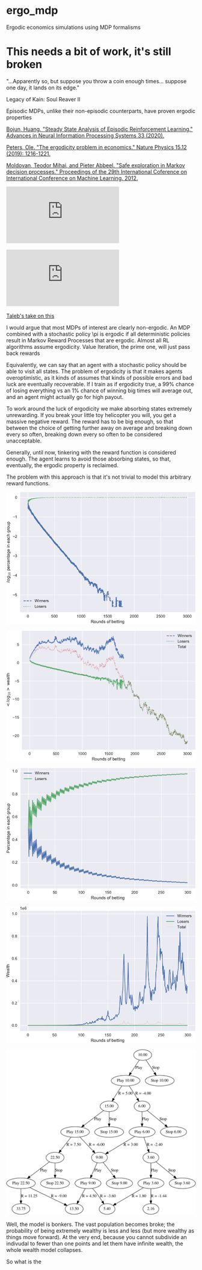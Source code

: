 # ergo_mdp
Ergodic economics simulations using MDP formalisms

# This needs a bit of work, it's still broken

"...Apparently so, but suppose you throw a coin enough times... suppose one day, it lands on its edge."

Legacy of Kain: Soul Reaver II

Episodic MDPs, unlike their non-episodic counterparts, have proven ergodic properties

[Bojun, Huang. "Steady State Analysis of Episodic Reinforcement Learning." Advances in Neural Information Processing Systems 33 (2020).](https://proceedings.neurips.cc//paper/2020/hash/69bfa2aa2b7b139ff581a806abf0a886-Abstract.html)

[Peters, Ole. "The ergodicity problem in economics." Nature Physics 15.12 (2019): 1216-1221.](https://www.nature.com/articles/s41567-019-0732-0)

[Moldovan, Teodor Mihai, and Pieter Abbeel. "Safe exploration in Markov decision processes." Proceedings of the 29th International Coference on International Conference on Machine Learning. 2012.](https://icml.cc/2012/papers/838.pdf)

![\lim_{T \to \inf} \frac{1}{T}\sum_{t = 1}^TR(s_t,a_t) = V_\pi(s_0)](https://latex.codecogs.com/svg.latex?%5Clim_%7BT%20%5Cto%20%5Cinf%7D%20%5Cfrac%7B1%7D%7BT%7D%5Csum_%7Bt%20%3D%201%7D%5ETR%28s_t%2Ca_t%29%20%3D%20V_%5Cpi%28s_0%29)

![{{R(s,s')} = \left\{ {\begin{array}{*{20}{c}} {0.5s,\quad P_{s,s_h'} = \frac{1}{2}} \\ {- 0.4s,\quad P_{s,s_t'} = \frac{1}{2}} \end{array}} \right.](https://latex.codecogs.com/svg.latex?%7BR%28s%2Cs%27%29%7D%20%3D%20%5Cleft%5C%7B%20%7B%5Cbegin%7Barray%7D%7B*%7B20%7D%7Bc%7D%7D%20%7B0.5s%2C%5Cquad%20P_%7Bs%2Cs_h%27%7D%20%3D%20%5Cfrac%7B1%7D%7B2%7D%7D%20%5C%5C%20%7B-%200.4s%2C%5Cquad%20P_%7Bs%2Cs_t%27%7D%20%3D%20%5Cfrac%7B1%7D%7B2%7D%7D%20%5Cend%7Barray%7D%7D%20%5Cright.)

[Taleb's take on this](https://medium.com/incerto/the-logic-of-risk-taking-107bf41029d3)

I would argue that most MDPs of interest are clearly non-ergodic. An MDP combined with a stochastic policy \pi is ergodic if all deterministic policies result in Markov Reward Processes that are ergodic. Almost all RL algorithms assume ergodicity. Value Iteration, the prime one, will just pass back rewards

Equivalently, we can say that an agent with a stochastic policy should be able to visit all states. The problem of ergodicity is that it makes agents overoptimistic, as it kinds of assumes that kinds of possible errors and bad luck are eventually recoverable. If I train as if ergodicity true, a 99% chance of losing everything vs an 1% chance of winning big times will average out, and an agent might actually go for high payout.

To work around the luck of ergodicity we make absorbing states extremely unrewarding. If you break your little toy helicopter you will, you get a massive negative reward. The reward has to be big enough, so that between the choice of getting further away on average and breaking down every so often, breaking down every so often to be considered unacceptable.

Generally, until now, tinkering with the reward function is considered enough. The agent learns to avoid those absorbing states, so that, eventually, the ergodic property is reclaimed.

The problem with this approach is that it's not trivial to model this arbitrary reward functions.

![Percentages of winners and losers](https://github.com/ssamot/ergo_mdp/blob/main/plots/hist.png?raw=true)

![Wealth of winners and losers](https://github.com/ssamot/ergo_mdp/blob/main/plots/hist_means.png?raw=true)

![Percentages of winners and losers](https://github.com/ssamot/ergo_mdp/blob/main/plots/hist_less_rounds.png?raw=true)

![Wealth of winners and losers](https://github.com/ssamot/ergo_mdp/blob/main/plots/hist_means_less_rounds.png?raw=true)

![Tree](https://github.com/ssamot/ergo_mdp/blob/main/plots/tree.png?raw=true)


Well, the model is bonkers. The vast population becomes broke; the probability of being extremely wealthy is less and less (but more wealthy as things move forward). At the very end, because you cannot subdivide an indivudal to fewer than one points and let them have infinite wealth, the whole wealth model collapses.

So what is the
